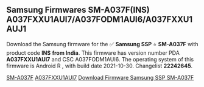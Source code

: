 <h2>Samsung Firmwares SM-A037F(INS) A037FXXU1AUI7/A037FODM1AUI6/A037FXXU1AUJ1</h2>
Download the Samsung firmware for the ✅ <strong>Samsung SSP </strong> ⭐ <strong>SM-A037F</strong> with product code <strong>INS</strong> <strong> from India</strong>. This firmware has version number PDA <strong>A037FXXU1AUI7</strong> and CSC A037FODM1AUI6. The operating system of this firmware is Android R , with build date 2021-10-30. Changelist <strong>22242645</strong>.


[SM-A037F](https://samfirm.shop/samsung/model/SM-A037F)
[A037FXXU1AUI7](https://samfirm.shop/samsung/pda/A037FXXU1AUI7)
[Download Firmware Samsung SSP SM-A037F](https://samfirm.shop/samsung/firmware/469929)
